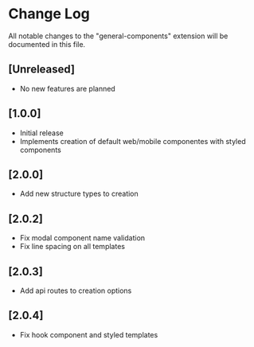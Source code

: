 # Change Log

All notable changes to the "general-components" extension will be documented in this file.

## [Unreleased]

- No new features are planned

## [1.0.0]

- Initial release
- Implements creation of default web/mobile componentes with styled components

## [2.0.0]

- Add new structure types to creation

## [2.0.2]

- Fix modal component name validation
- Fix line spacing on all templates

## [2.0.3]

- Add api routes to creation options

## [2.0.4]

- Fix hook component and styled templates
